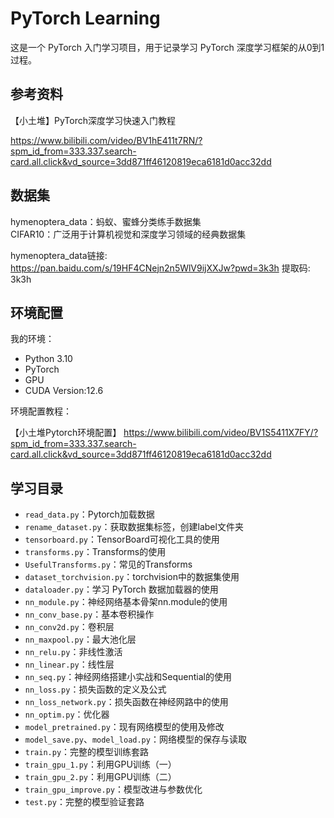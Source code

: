 # PyTorch Learning

这是一个 PyTorch 入门学习项目，用于记录学习 PyTorch 深度学习框架的从0到1过程。

## 参考资料
【小土堆】PyTorch深度学习快速入门教程

https://www.bilibili.com/video/BV1hE411t7RN/?spm_id_from=333.337.search-card.all.click&vd_source=3dd871ff46120819eca6181d0acc32dd

## 数据集

hymenoptera_data：蚂蚁、蜜蜂分类练手数据集  
CIFAR10：广泛用于计算机视觉和深度学习领域的经典数据集

hymenoptera_data链接: https://pan.baidu.com/s/19HF4CNejn2n5WlV9ijXXJw?pwd=3k3h 提取码: 3k3h 

## 环境配置

我的环境：
- Python 3.10
- PyTorch
- GPU
- CUDA Version:12.6

环境配置教程：

【小土堆Pytorch环境配置】
https://www.bilibili.com/video/BV1S5411X7FY/?spm_id_from=333.337.search-card.all.click&vd_source=3dd871ff46120819eca6181d0acc32dd

## 学习目录
- `read_data.py`：Pytorch加载数据
- `rename_dataset.py`：获取数据集标签，创建label文件夹
- `tensorboard.py`：TensorBoard可视化工具的使用
- `transforms.py`：Transforms的使用
- `UsefulTransforms.py`：常见的Transforms
- `dataset_torchvision.py`：torchvision中的数据集使用
- `dataloader.py`：学习 PyTorch 数据加载器的使用
- `nn_module.py`：神经网络基本骨架nn.module的使用
- `nn_conv_base.py`：基本卷积操作
- `nn_conv2d.py`：卷积层
- `nn_maxpool.py`：最大池化层
- `nn_relu.py`：非线性激活
- `nn_linear.py`：线性层
- `nn_seq.py`：神经网络搭建小实战和Sequential的使用
- `nn_loss.py`：损失函数的定义及公式
- `nn_loss_network.py`：损失函数在神经网路中的使用
- `nn_optim.py`：优化器
- `model_pretrained.py`：现有网络模型的使用及修改
- `model_save.py`、`model_load.py`：网络模型的保存与读取
- `train.py`：完整的模型训练套路
- `train_gpu_1.py`：利用GPU训练（一）
- `train_gpu_2.py`：利用GPU训练（二）
- `train_gpu_improve.py`：模型改进与参数优化
- `test.py`：完整的模型验证套路